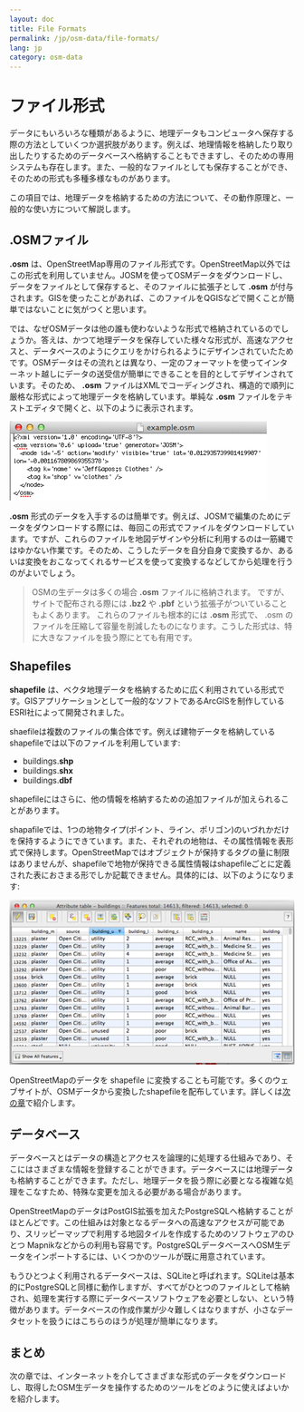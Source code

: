 ```yaml
---
layout: doc
title: File Formats
permalink: /jp/osm-data/file-formats/
lang: jp
category: osm-data
---
```


ファイル形式
=============
データにもいろいろな種類があるように、地理データもコンピュータへ保存する際の方法としていくつか選択肢があります。例えば、地理情報を格納したり取り出したりするためのデータベースへ格納することもできますし、そのための専用システムも存在します。また、一般的なファイルとしても保存することができ、そのための形式も多種多様なものがあります。

この項目では、地理データを格納するための方法について、その動作原理と、一般的な使い方について解説します。

.OSMファイル
-----------
**.osm** は、OpenStreetMap専用のファイル形式です。OpenStreetMap以外ではこの形式を利用していません。JOSMを使ってOSMデータをダウンロードし、データをファイルとして保存すると、そのファイルに拡張子として **.osm** が付与されます。GISを使ったことがあれば、このファイルをQGISなどで開くことが簡単ではないことに気がつくと思います。

では、なぜOSMデータは他の誰も使わないような形式で格納されているのでしょうか。答えは、かつて地理データを保存していた様々な形式が、高速なアクセスと、データベースのようにクエリをかけられるようにデザインされていたためです。OSMデータはその流れとは異なり、一定のフォーマットを使ってインターネット越しにデータの送受信が簡単にできることを目的としてデザインされています。そのため、 **.osm** ファイルはXMLでコーディングされ、構造的で順列に厳格な形式によって地理データを格納しています。単純な **.osm** ファイルをテキストエディタで開くと、以下のように表示されます。

![example osm][]

**.osm** 形式のデータを入手するのは簡単です。例えば、JOSMで編集のためにデータをダウンロードする際には、毎回この形式でファイルをダウンロードしています。ですが、これらのファイルを地図デザインや分析に利用するのは一筋縄ではゆかない作業です。そのため、こうしたデータを自分自身で変換するか、あるいは変換をおこなってくれるサービスを使って変換するなどしてから処理を行うのがよいでしょう。

>   OSMの生データは多くの場合 **.osm** ファイルに格納されます。
>   ですが、サイトで配布される際には **.bz2** や **.pbf** という拡張子がついていることもよくあります。
>   これらのファイルも根本的には **.osm** 形式で、 .osm のファイルを圧縮して容量を削減したものになります。こうした形式は、特に大きなファイルを扱う際にとても有用です。


Shapefiles
----------
**shapefile** は、ベクタ地理データを格納するために広く利用されている形式です。GISアプリケーションとして一般的なソフトであるArcGISを制作しているESRI社によって開発されました。

shaefileは複数のファイルの集合体です。例えば建物データを格納しているshapefileでは以下のファイルを利用しています: 

-	buildings.**shp**
-	buildings.**shx**
-	buildings.**dbf**

shapefileにはさらに、他の情報を格納するための追加ファイルが加えられることがあります。

shapafileでは、1つの地物タイプ(ポイント、ライン、ポリゴン)のいづれかだけを保持するようにできています。また、それぞれの地物は、その属性情報を表形式で保持します。OpenStreetMapではオブジェクトが保持するタグの量に制限はありませんが、shapefileで地物が保持できる属性情報はshapefileごとに定義された表におさまる形でしか記載できません。具体的には、以下のようになります: 

![shapefile attributes][]

OpenStreetMapのデータを shapefile に変換することも可能です。多くのウェブサイトが、OSMデータから変換したshapefileを配布しています。詳しくは[次の章](/en/osm-data/getting-data)で紹介します。

データベース
---------
データベースとはデータの構造とアクセスを論理的に処理する仕組みであり、そこにはさまざまな情報を登録することができます。データベースには地理データも格納することができます。ただし、地理データを扱う際に必要となる複雑な処理をこなすため、特殊な変更を加える必要がある場合があります。

OpenStreetMapのデータはPostGIS拡張を加えたPostgreSQLへ格納することがほとんどです。この仕組みは対象となるデータへの高速なアクセスが可能であり、スリッピーマップで利用する地図タイルを作成するためのソフトウェアのひとつ Mapnikなどからの利用も容易です。PostgreSQLデータベースへOSM生データをインポートするには、いくつかのツールが既に用意されています。

もうひとつよく利用されるデータベースは、SQLiteと呼ばれます。SQLiteは基本的にPostgreSQLと同様に動作しますが、すべてがひとつのファイルとして格納され、処理を実行する際にデータベースソフトウェアを必要としない、という特徴があります。データベースの作成作業が少々難しくはなりますが、小さなデータセットを扱うにはこちらのほうが処理が簡単になります。

まとめ
-------
次の章では、インターネットを介してさまざまな形式のデータをダウンロードし、取得したOSM生データを操作するためのツールをどのように使えばよいかを紹介します。

[example osm]: /images/jp/osm-data/file-formats/example_osm.png
[shapefile attributes]: /images/jp/osm-data/file-formats/shapefile_attributes.png
